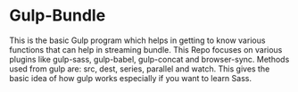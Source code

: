 # Gulp-Bundle
This is the basic Gulp program which helps in getting to know various functions that can help in streaming bundle. This Repo focuses on  various plugins like gulp-sass, gulp-babel, gulp-concat and browser-sync.  Methods used from gulp are:  src, dest, series, parallel and watch. This gives the basic idea of how gulp works especially if you want to learn Sass.
